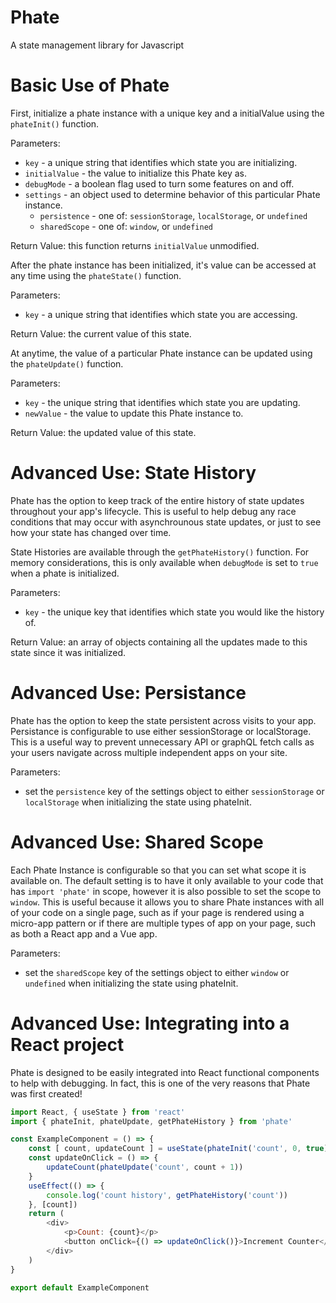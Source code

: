 # Phate
A state management library for Javascript

# Basic Use of Phate

First, initialize a phate instance with a unique key and a initialValue using the `phateInit()` function.

Parameters:
* `key` - a unique string that identifies which state you are initializing.
* `initialValue` - the value to initialize this Phate key as.
* `debugMode` - a boolean flag used to turn some features on and off.
* `settings` - an object used to determine behavior of this particular Phate instance.
    * `persistence` - one of: `sessionStorage`, `localStorage`, or `undefined`
    * `sharedScope` - one of: `window`, or `undefined`

Return Value: this function returns `initialValue` unmodified.

After the phate instance has been initialized, it's value can be accessed at any time using the `phateState()` function.

Parameters:
* `key` - a unique string that identifies which state you are accessing.

Return Value: the current value of this state.

At anytime, the value of a particular Phate instance can be updated using the `phateUpdate()` function.

Parameters:
* `key` - the unique string that identifies which state you are updating.
* `newValue` - the value to update this Phate instance to.

Return Value: the updated value of this state.


# Advanced Use: State History

Phate has the option to keep track of the entire history of state updates throughout your app's lifecycle. This is useful to help debug any race conditions that may occur with asynchrounous state updates, or just to see how your state has changed over time.

State Histories are available through the `getPhateHistory()` function. For memory considerations, this is only available when `debugMode` is set to `true` when a phate is initialized.

Parameters:
* `key` - the unique key that identifies which state you would like the history of.

Return Value: an array of objects containing all the updates made to this state since it was initialized.

# Advanced Use: Persistance

Phate has the option to keep the state persistent across visits to your app. Persistance is configurable to use either sessionStorage or localStorage. This is a useful way to prevent unnecessary API or graphQL fetch calls as your users navigate across multiple independent apps on your site.

Parameters:
* set the `persistence` key of the settings object to either `sessionStorage` or `localStorage` when initializing the state using phateInit.

# Advanced Use: Shared Scope

Each Phate Instance is configurable so that you can set what scope it is available on. The default setting is to have it only available to your code that has `import 'phate'` in scope, however it is also possible to set the scope to `window`. This is useful because it allows you to share Phate instances with all of your code on a single page, such as if your page is rendered using a micro-app pattern or if there are multiple types of app on your page, such as both a React app and a Vue app.

Parameters:
* set the `sharedScope` key of the settings object to either `window` or `undefined` when initializing the state using phateInit.

# Advanced Use: Integrating into a React project

Phate is designed to be easily integrated into React functional components to help with debugging. In fact, this is one of the very reasons that Phate was first created!

```javascript
import React, { useState } from 'react'
import { phateInit, phateUpdate, getPhateHistory } from 'phate'

const ExampleComponent = () => {
    const [ count, updateCount ] = useState(phateInit('count', 0, true))
    const updateOnClick = () => {
        updateCount(phateUpdate('count', count + 1))
    }
    useEffect(() => {
        console.log('count history', getPhateHistory('count'))
    }, [count])
    return (
        <div>
            <p>Count: {count}</p>
            <button onClick={() => updateOnClick()}>Increment Counter</button>
        </div>
    )
}

export default ExampleComponent
```